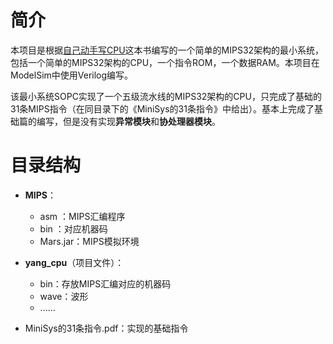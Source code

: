 # 简介

本项目是根据[自己动手写CPU](https://book.douban.com/subject/25960657/)这本书编写的一个简单的MIPS32架构的最小系统，包括一个简单的MIPS32架构的CPU，一个指令ROM，一个数据RAM。本项目在ModelSim中使用Verilog编写。

该最小系统SOPC实现了一个五级流水线的MIPS32架构的CPU，只完成了基础的31条MIPS指令（在同目录下的《MiniSys的31条指令》中给出）。基本上完成了基础篇的编写，但是没有实现**异常模块**和**协处理器模块**。

# 目录结构
- **MIPS**：
  - asm ：MIPS汇编程序
  - bin	：对应机器码
  - Mars.jar：MIPS模拟环境
- **yang_cpu**（项目文件）：
  - bin：存放MIPS汇编对应的机器码
  - wave：波形
  - ......

- MiniSys的31条指令.pdf：实现的基础指令



